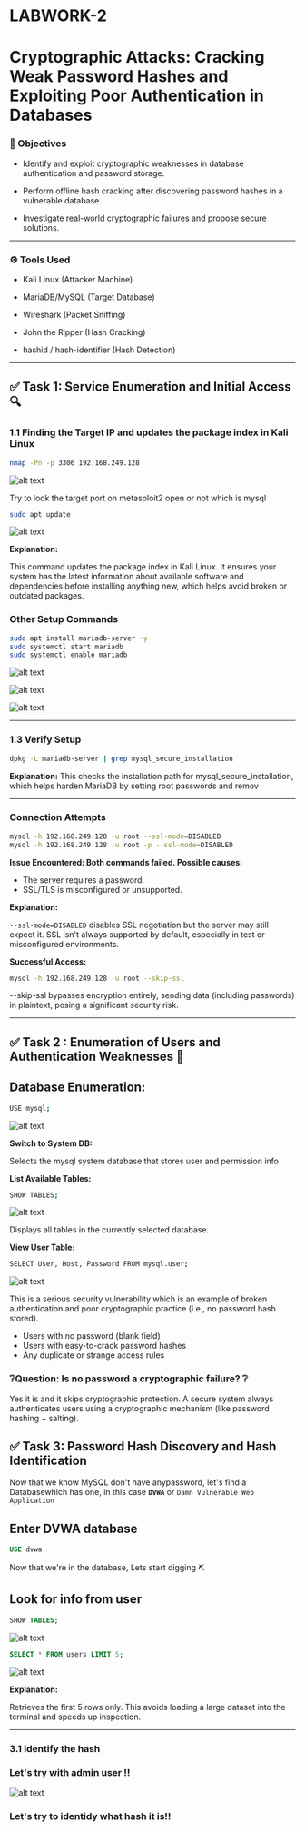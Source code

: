# LABWORK-2 
 
# Cryptographic Attacks: Cracking Weak Password Hashes and Exploiting Poor Authentication in Databases

### 📌 Objectives

- Identify and exploit cryptographic weaknesses in database authentication and password storage.

- Perform offline hash cracking after discovering password hashes in a vulnerable database.

- Investigate real-world cryptographic failures and propose secure solutions.

---

### ⚙️ Tools Used

- Kali Linux (Attacker Machine)

- MariaDB/MySQL (Target Database)

- Wireshark (Packet Sniffing)

- John the Ripper (Hash Cracking)

- hashid / hash-identifier (Hash Detection)

---

## ✅ Task 1: Service Enumeration and Initial Access 🔍


 ### **1.1 Finding the Target IP and updates the package index in Kali Linux** 

```bash
nmap -Pn -p 3306 192.168.249.128
```

![alt text](image-4.png)

Try to look the target port on metasploit2 open or not which is mysql


```bash
sudo apt update
```

![alt text](image.png)

**Explanation:**

This command updates the package index in Kali Linux. It ensures your system has the latest information about available software and dependencies before installing anything new, which helps avoid broken or outdated packages.

 ### **Other Setup Commands**

 
```bash
sudo apt install mariadb-server -y
sudo systemctl start mariadb
sudo systemctl enable mariadb
```
![alt text](image-1.png)

![alt text](image-2.png)

![alt text](image-3.png)

---- 

 ### **1.3 Verify Setup** 

 ```bash
dpkg -L mariadb-server | grep mysql_secure_installation
```

**Explanation:**
This checks the installation path for mysql_secure_installation, which helps harden MariaDB by setting root passwords and remov

---

 ### **Connection Attempts**

 ```bash
mysql -h 192.168.249.128 -u root --ssl-mode=DISABLED
mysql -h 192.168.249.128 -u root -p --ssl-mode=DISABLED
```

**Issue Encountered:
Both commands failed. Possible causes:**

- The server requires a password.
- SSL/TLS is misconfigured or unsupported.

**Explanation:**

`--ssl-mode=DISABLED` disables SSL negotiation but the server may still expect it. SSL isn't always supported by default, especially in test or misconfigured environments.


**Successful Access:**

 ```bash
mysql -h 192.168.249.128 -u root --skip-ssl
```

--skip-ssl bypasses encryption entirely, sending data (including passwords) in plaintext, posing a significant security risk.

---


## ✅ Task 2 : Enumeration of Users and Authentication Weaknesses 👤 

## **Database Enumeration:**

 ```bash
USE mysql;
```
![alt text](image-6.png)

**Switch to System DB:**

Selects the mysql system database that stores user and permission info

**List Available Tables:**


 ```bash
SHOW TABLES;
```
![alt text](image-7.png)

Displays all tables in the currently selected database.

**View User Table:**

```bash
SELECT User, Host, Password FROM mysql.user;
```
![alt text](image-8.png)


This is a serious security vulnerability which is an example of broken authentication and poor cryptographic practice (i.e., no password hash stored).

- Users with no password (blank field)
- Users with easy-to-crack password hashes
- Any duplicate or strange access rules

### ❔Question: Is no password a cryptographic failure? ❔

Yes it is and it skips cryptographic protection. A secure system always authenticates users using a cryptographic mechanism (like password hashing + salting).


## ✅ Task 3: Password Hash Discovery and Hash Identification

Now that we know MySQL don't have anypassword, let's find a Databasewhich has one, in this case **`DVWA`** or `Damn Vulnerable Web Application`

## **Enter DVWA database**

```sql
USE dvwa
```

Now that we're in the database, Lets start digging ⛏️

## **Look for info from user** 

```sql
SHOW TABLES;
```

![alt text](image-9.png)


```sql
SELECT * FROM users LIMIT 5;
```
![alt text](image-10.png)


**Explanation:**

Retrieves the first 5 rows only. This avoids loading a large dataset into the terminal and speeds up inspection.


---

 ### **3.1 Identify the hash** 

### Let's try with admin user !!

![alt text](image-11.png)


### Let's try to identidy what hash it is!!

